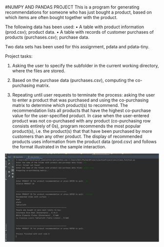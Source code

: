 #NUMPY AND PANDAS PROJECT 
This is a program for generating recommendations for someone who has just bought a product, based on which items are often bought together with the product.

The following data has been used:
• A table with product information (prod.csv); product data.
• A table with records of customer purchases of products (purchases.csv);  purchase data.

Two data sets has been used for this assignment, pdata and pdata-tiny. 

Project tasks:
1. Asking the user to specify the subfolder in the current working directory, where the files are stored.

2. Based on the purchase data (purchases.csv), computing the co-purchasing matrix. 

3. Repeating until user requests to terminate the process: asking the user to enter a product that was purchased and using the co-purchasing matrix to determine which product(s) 
to recommend. The recommendation lists all products that have the highest co-purchase value for the user-specified product. 
In case when the user-entered product was not co-purchased with any product (co-purchasing row consists entirely of 0s), 
 program recommends the most popular product(s), i.e. the product(s) that that have been purchased by more customers than any other product.
The display of recommended products uses information from the product data (prod.csv) and follows the format illustrated in the sample interaction.

![Alt text](py.png)



